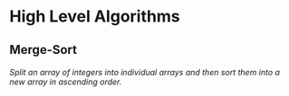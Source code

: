 # High Level Algorithms

## Merge-Sort
###### Split an array of integers into individual arrays and then sort them into a new array in ascending order.

